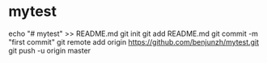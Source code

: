 # mytest
echo "# mytest" >> README.md
git init
git add README.md
git commit -m "first commit"
git remote add origin https://github.com/benjunzh/mytest.git
git push -u origin master
